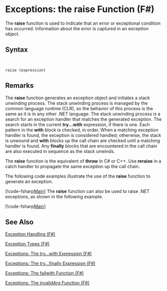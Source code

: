 # Exceptions: the raise Function (F#)

The **raise** function is used to indicate that an error or exceptional condition has occurred. Information about the error is captured in an exception object.


## Syntax


```


raise (expression)

```



## Remarks
The **raise** function generates an exception object and initiates a stack unwinding process. The stack unwinding process is managed by the common language runtime (CLR), so the behavior of this process is the same as it is in any other .NET language. The stack unwinding process is a search for an exception handler that matches the generated exception. The search starts in the current **try...with** expression, if there is one. Each pattern in the **with** block is checked, in order. When a matching exception handler is found, the exception is considered handled; otherwise, the stack is unwound and **with** blocks up the call chain are checked until a matching handler is found. Any **finally** blocks that are encountered in the call chain are also executed in sequence as the stack unwinds.

The **raise** function is the equivalent of **throw** in C# or C++. Use **reraise** in a catch handler to propagate the same exception up the call chain.

The following code examples illustrate the use of the **raise** function to generate an exception.

[!code-fsharp[Main](snippets/fslangref2/snippet5801.fs)]
    The **raise** function can also be used to raise .NET exceptions, as shown in the following example.

[!code-fsharp[Main](snippets/fslangref2/snippet5802.fs)]
    
## See Also
[Exception Handling &#40;F&#35;&#41;](Exception-Handling-%5BFSharp%5D.md)

[Exception Types &#40;F&#35;&#41;](Exception-Types-%5BFSharp%5D.md)

[Exceptions: The try...with Expression &#40;F&#35;&#41;](Exceptions-The-try...with-Expression-%5BFSharp%5D.md)

[Exceptions: The try...finally Expression &#40;F&#35;&#41;](Exceptions-The-try...finally-Expression-%5BFSharp%5D.md)

[Exceptions: The failwith Function &#40;F&#35;&#41;](Exceptions-The-failwith-Function-%5BFSharp%5D.md)

[Exceptions: The invalidArg Function &#40;F&#35;&#41;](Exceptions-The-invalidArg-Function-%5BFSharp%5D.md)

